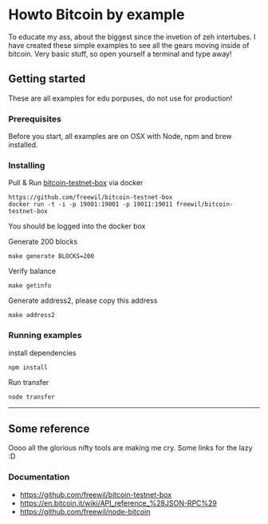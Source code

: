 # Howto Bitcoin by example
To educate my ass, about the biggest since the invetion of zeh intertubes. I have created these simple examples to see all the gears moving inside of bitcoin. Very basic stuff, so open yourself a terminal and type away!

## Getting started
These are all examples for edu porpuses, do not use for production!

### Prerequisites
Before you start, all examples are on OSX with Node, npm and brew installed.

### Installing

Pull & Run [bitcoin-testnet-box](https://github.com/freewil/bitcoin-testnet-box) via docker
```
https://github.com/freewil/bitcoin-testnet-box
docker run -t -i -p 19001:19001 -p 19011:19011 freewil/bitcoin-testnet-box
```
You should be logged into the docker box

Generate 200 blocks
```
make generate BLOCKS=200
```

Verify balance
```
make getinfo
```

Generate address2, please copy this address
```
make address2
```
### Running examples

install dependencies
```
npm install
```

Run transfer
```
node transfer
```

----
## Some reference
Oooo all the glorious nifty tools are making me cry. Some links for the lazy :D

### Documentation
- https://github.com/freewil/bitcoin-testnet-box
- https://en.bitcoin.it/wiki/API_reference_%28JSON-RPC%29
- https://github.com/freewil/node-bitcoin